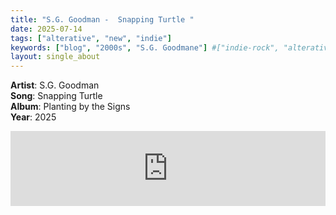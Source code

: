 ```yaml
---
title: "S.G. Goodman -  Snapping Turtle "
date: 2025-07-14
tags: ["alterative", "new", "indie"] 
keywords: ["blog", "2000s", "S.G. Goodmane"] #["indie-rock", "alterative", "rock", "lo-fi", "new", "60s", "70s", "80s", "90s", "2000s", "2010s", "2020s"]
layout: single_about
---
```


**Artist**: S.G. Goodman \
**Song**: Snapping Turtle \
**Album**: Planting by the Signs \
**Year**: 2025

<iframe style="border: 0; width: 100%; height: 120px;" src="https://bandcamp.com/EmbeddedPlayer/album=509124674/size=large/bgcol=ffffff/linkcol=0687f5/tracklist=false/artwork=small/track=2564870557/transparent=true/" seamless><a href="https://sggoodman.bandcamp.com/album/planting-by-the-signs">Planting by the Signs by S.G. Goodman</a></iframe>